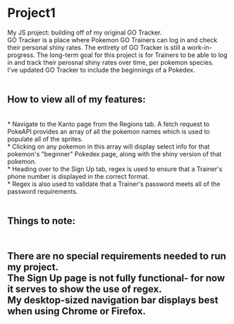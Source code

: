 # Project1
My JS project: building off of my original GO Tracker.<br>
GO Tracker is a place where Pokemon GO Trainers can log in and check their personal shiny rates. The entirety of GO Tracker is still a work-in-progress. The long-term goal for this project is for Trainers to be able to log in and track their perosnal shiny rates over time, per pokemon species.<br>
I've updated GO Tracker to include the beginnings of a Pokedex.<br>
<br>
<h2>How to view all of my features:</h2><br>
* Navigate to the Kanto page from the Regions tab. A fetch request to PokeAPI provides an array of all the pokemon names which is used to populate all of the sprites.<br>
* Clicking on any pokemon in this array will display select info for that pokemon's "beginner" Pokedex page, along with the shiny version of that pokemon.<br>
* Heading over to the Sign Up tab, regex is used to ensure that a Trainer's phone number is displayed in the correct format.<br>
* Regex is also used to validate that a Trainer's password meets all of the password requirements.<br>  
<br>
<h2>Things to note:<h2><br>
There are no special requirements needed to run my project.<br>
The Sign Up page is not fully functional- for now it serves to show the use of regex.<br>
My desktop-sized navigation bar displays best when using Chrome or Firefox.<br>
